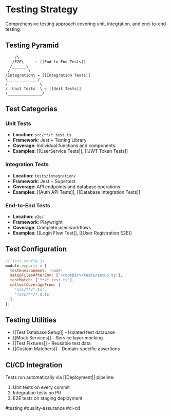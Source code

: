 # Testing Strategy

Comprehensive testing approach covering unit, integration, and end-to-end testing.

## Testing Pyramid

```
    /\
   /E2E\     ← [[End-to-End Tests]]
  /______\
 /        \
/Integration\ ← [[Integration Tests]]
\_____________/
/              \
/  Unit Tests  \ ← [[Unit Tests]]
\_______________/
```

## Test Categories

### Unit Tests
- **Location**: `src/**/*.test.ts`
- **Framework**: Jest + Testing Library
- **Coverage**: Individual functions and components
- **Examples**: [[UserService Tests]], [[JWT Token Tests]]

### Integration Tests  
- **Location**: `tests/integration/`
- **Framework**: Jest + Supertest
- **Coverage**: API endpoints and database operations
- **Examples**: [[Auth API Tests]], [[Database Integration Tests]]

### End-to-End Tests
- **Location**: `e2e/`
- **Framework**: Playwright
- **Coverage**: Complete user workflows
- **Examples**: [[Login Flow Test]], [[User Registration E2E]]

## Test Configuration

```javascript
// jest.config.js
module.exports = {
  testEnvironment: 'node',
  setupFilesAfterEnv: ['<rootDir>/tests/setup.ts'],
  testMatch: ['**/*.test.ts'],
  collectCoverageFrom: [
    'src/**/*.ts',
    '!src/**/*.d.ts'
  ]
};
```

## Testing Utilities

- [[Test Database Setup]] - Isolated test database
- [[Mock Services]] - Service layer mocking
- [[Test Fixtures]] - Reusable test data
- [[Custom Matchers]] - Domain-specific assertions

## CI/CD Integration

Tests run automatically via [[Deployment]] pipeline:
1. Unit tests on every commit
2. Integration tests on PR
3. E2E tests on staging deployment

#testing #quality-assurance #ci-cd
